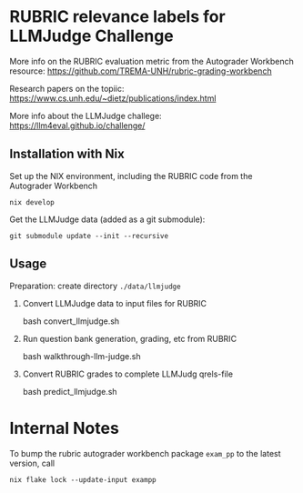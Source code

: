 # RUBRIC relevance labels for LLMJudge Challenge

More info on the RUBRIC evaluation metric from the Autograder Workbench resource: <https://github.com/TREMA-UNH/rubric-grading-workbench>

Research papers on the topiic: <https://www.cs.unh.edu/~dietz/publications/index.html>

More info about the LLMJudge challege: <https://llm4eval.github.io/challenge/>

## Installation with Nix

Set up the NIX environment, including the RUBRIC code from the Autograder Workbench

    nix develop


Get the LLMJudge data (added as a git submodule):

    git submodule update --init --recursive

## Usage

Preparation:  create directory `./data/llmjudge`

1. Convert LLMJudge data to input files for RUBRIC

    bash convert_llmjudge.sh 


2. Run question bank generation, grading, etc from RUBRIC

    bash walkthrough-llm-judge.sh

3. Convert RUBRIC grades to complete LLMJudg qrels-file

    bash predict_llmjudge.sh


# Internal Notes

To bump the  rubric autograder workbench package `exam_pp` to the latest version, call

```
nix flake lock --update-input exampp
```

